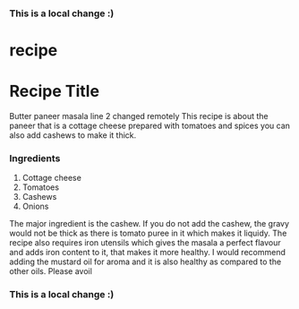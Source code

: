 ### This is a local change :)
# recipe
# Recipe Title
Butter paneer masala line 2 changed remotely
This recipe is about the paneer that is a cottage cheese prepared with tomatoes and spices
you can also add cashews to make it thick.

### Ingredients
1. Cottage cheese
2. Tomatoes
3. Cashews
4. Onions

The major ingredient is the cashew. If you do not add the cashew, the gravy would not be thick as there is tomato puree in it which makes it liquidy.
The recipe also requires iron utensils which gives the masala a perfect flavour and adds iron content to it, that makes it more healthy. 
I would recommend adding the mustard oil for aroma and it is also healthy as compared to the other oils. 
Please avoil
### This is a local change :)